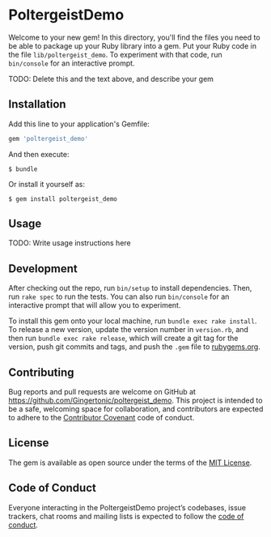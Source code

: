 # PoltergeistDemo

Welcome to your new gem! In this directory, you'll find the files you need to be able to package up your Ruby library into a gem. Put your Ruby code in the file `lib/poltergeist_demo`. To experiment with that code, run `bin/console` for an interactive prompt.

TODO: Delete this and the text above, and describe your gem

## Installation

Add this line to your application's Gemfile:

```ruby
gem 'poltergeist_demo'
```

And then execute:

    $ bundle

Or install it yourself as:

    $ gem install poltergeist_demo

## Usage

TODO: Write usage instructions here

## Development

After checking out the repo, run `bin/setup` to install dependencies. Then, run `rake spec` to run the tests. You can also run `bin/console` for an interactive prompt that will allow you to experiment.

To install this gem onto your local machine, run `bundle exec rake install`. To release a new version, update the version number in `version.rb`, and then run `bundle exec rake release`, which will create a git tag for the version, push git commits and tags, and push the `.gem` file to [rubygems.org](https://rubygems.org).

## Contributing

Bug reports and pull requests are welcome on GitHub at https://github.com/Gingertonic/poltergeist_demo. This project is intended to be a safe, welcoming space for collaboration, and contributors are expected to adhere to the [Contributor Covenant](http://contributor-covenant.org) code of conduct.

## License

The gem is available as open source under the terms of the [MIT License](https://opensource.org/licenses/MIT).

## Code of Conduct

Everyone interacting in the PoltergeistDemo project’s codebases, issue trackers, chat rooms and mailing lists is expected to follow the [code of conduct](https://github.com/Gingertonic/poltergeist_demo/blob/master/CODE_OF_CONDUCT.md).
